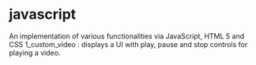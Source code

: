 # javascript
An implementation of various functionalities via JavaScript, HTML 5 and CSS 
1_custom_video : displays a UI with play, pause and stop controls for playing a video.
